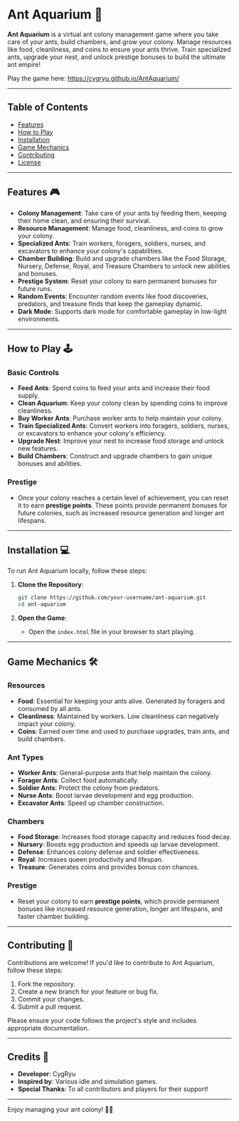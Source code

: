 # Ant Aquarium 🐜

**Ant Aquarium** is a virtual ant colony management game where you take care of your ants, build chambers, and grow your colony. Manage resources like food, cleanliness, and coins to ensure your ants thrive. Train specialized ants, upgrade your nest, and unlock prestige bonuses to build the ultimate ant empire!

Play the game here: https://cygryu.github.io/AntAquarium/

---

## Table of Contents
- [Features](#features)
- [How to Play](#how-to-play)
- [Installation](#installation)
- [Game Mechanics](#game-mechanics)
- [Contributing](#contributing)
- [License](#license)

---

## Features 🎮
- **Colony Management**: Take care of your ants by feeding them, keeping their home clean, and ensuring their survival.
- **Resource Management**: Manage food, cleanliness, and coins to grow your colony.
- **Specialized Ants**: Train workers, foragers, soldiers, nurses, and excavators to enhance your colony's capabilities.
- **Chamber Building**: Build and upgrade chambers like the Food Storage, Nursery, Defense, Royal, and Treasure Chambers to unlock new abilities and bonuses.
- **Prestige System**: Reset your colony to earn permanent bonuses for future runs.
- **Random Events**: Encounter random events like food discoveries, predators, and treasure finds that keep the gameplay dynamic.
- **Dark Mode**: Supports dark mode for comfortable gameplay in low-light environments.

---

## How to Play 🕹️

### Basic Controls
- **Feed Ants**: Spend coins to feed your ants and increase their food supply.
- **Clean Aquarium**: Keep your colony clean by spending coins to improve cleanliness.
- **Buy Worker Ants**: Purchase worker ants to help maintain your colony.
- **Train Specialized Ants**: Convert workers into foragers, soldiers, nurses, or excavators to enhance your colony's efficiency.
- **Upgrade Nest**: Improve your nest to increase food storage and unlock new features.
- **Build Chambers**: Construct and upgrade chambers to gain unique bonuses and abilities.

### Prestige
- Once your colony reaches a certain level of achievement, you can reset it to earn **prestige points**. These points provide permanent bonuses for future colonies, such as increased resource generation and longer ant lifespans.

---

## Installation 💻

To run Ant Aquarium locally, follow these steps:

1. **Clone the Repository**:
   ```bash
   git clone https://github.com/your-username/ant-aquarium.git
   cd ant-aquarium
   ```

2. **Open the Game**:
   - Open the `index.html` file in your browser to start playing.

---

## Game Mechanics 🛠️

### Resources
- **Food**: Essential for keeping your ants alive. Generated by foragers and consumed by all ants.
- **Cleanliness**: Maintained by workers. Low cleanliness can negatively impact your colony.
- **Coins**: Earned over time and used to purchase upgrades, train ants, and build chambers.

### Ant Types
- **Worker Ants**: General-purpose ants that help maintain the colony.
- **Forager Ants**: Collect food automatically.
- **Soldier Ants**: Protect the colony from predators.
- **Nurse Ants**: Boost larvae development and egg production.
- **Excavator Ants**: Speed up chamber construction.

### Chambers
- **Food Storage**: Increases food storage capacity and reduces food decay.
- **Nursery**: Boosts egg production and speeds up larvae development.
- **Defense**: Enhances colony defense and soldier effectiveness.
- **Royal**: Increases queen productivity and lifespan.
- **Treasure**: Generates coins and provides bonus coin chances.

### Prestige
- Reset your colony to earn **prestige points**, which provide permanent bonuses like increased resource generation, longer ant lifespans, and faster chamber building.

---

## Contributing 🤝

Contributions are welcome! If you'd like to contribute to Ant Aquarium, follow these steps:

1. Fork the repository.
2. Create a new branch for your feature or bug fix.
3. Commit your changes.
4. Submit a pull request.

Please ensure your code follows the project's style and includes appropriate documentation.

---

## Credits 👏

- **Developer**: CygRyu
- **Inspired by**: Various idle and simulation games.
- **Special Thanks**: To all contributors and players for their support!

---

Enjoy managing your ant colony! 🐜✨
